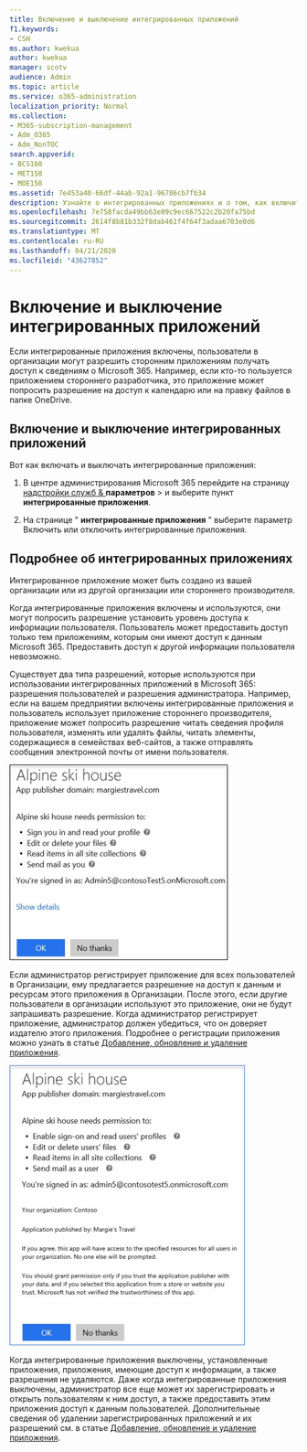 ```yaml
---
title: Включение и выключение интегрированных приложений
f1.keywords:
- CSH
ms.author: kwekua
author: kwekua
manager: scotv
audience: Admin
ms.topic: article
ms.service: o365-administration
localization_priority: Normal
ms.collection:
- M365-subscription-management
- Adm_O365
- Adm_NonTOC
search.appverid:
- BCS160
- MET150
- MOE150
ms.assetid: 7e453a40-66df-44ab-92a1-96786cb7fb34
description: Узнайте о интегрированных приложениях и о том, как включить их, чтобы предоставить сторонним приложениям доступ к сведениям о пользователях Microsoft 365.
ms.openlocfilehash: 7e758facda49bb63e09c9ec667522c2b20fa75bd
ms.sourcegitcommit: 2614f8b81b332f8dab461f4f64f3adaa6703e0d6
ms.translationtype: MT
ms.contentlocale: ru-RU
ms.lasthandoff: 04/21/2020
ms.locfileid: "43627852"
---
```

# <a name="turning-integrated-apps-on-or-off"></a>Включение и выключение интегрированных приложений

Если интегрированные приложения включены, пользователи в организации могут разрешить сторонним приложениям получать доступ к сведениям о Microsoft 365. Например, если кто-то пользуется приложением стороннего разработчика, это приложение может попросить разрешение на доступ к календарю или на правку файлов в папке OneDrive.

## <a name="turning-integrated-apps-on-or-off"></a>Включение и выключение интегрированных приложений
<a name="__toc379982114"> </a>

Вот как включать и выключать интегрированные приложения:

1. В центре администрирования Microsoft 365 перейдите на страницу [надстройки служб &amp; ](https://go.microsoft.com/fwlink/p/?linkid=2053743) **параметров** \> и выберите пункт **интегрированные приложения**.

2. На странице " **интегрированные приложения** " выберите параметр Включить или отключить интегрированные приложения.

## <a name="more-info-on-integrated-apps"></a>Подробнее об интегрированных приложениях
<a name="__toc379982114"> </a>

Интегрированное приложение может быть создано из вашей организации или из другой организации или стороннего производителя.

Когда интегрированные приложения включены и используются, они могут попросить разрешение установить уровень доступа к информации пользователя. Пользователь может предоставить доступ только тем приложениям, которым они имеют доступ к данным Microsoft 365. Предоставить доступ к другой информации пользователя невозможно.

Существует два типа разрешений, которые используются при использовании интегрированных приложений в Microsoft 365: разрешения пользователей и разрешения администратора. Например, если на вашем предприятии включены интегрированные приложения и пользователь использует приложение стороннего производителя, приложение может попросить разрешение читать сведения профиля пользователя, изменять или удалять файлы, читать элементы, содержащиеся в семействах веб-сайтов, а также отправлять сообщения электронной почты от имени пользователя.

![Пользовательские разрешения на использование интегрированных приложений](../../media/bb9a6cf8-da39-4ac0-9e40-cde03a81c121.gif)

Если администратор регистрирует приложение для всех пользователей в Организации, ему предлагается разрешение на доступ к данным и ресурсам этого приложения в Организации. После этого, если другие пользователи в организации используют это приложение, они не будут запрашивать разрешение. Когда администратор регистрирует приложение, администратор должен убедиться, что он доверяет издателю этого приложения. Подробнее о регистрации приложения можно узнать в статье [Добавление, обновление и удаление приложения](https://go.microsoft.com/fwlink/p/?LinkID=518600).

![Интегрированные разрешения на использование приложений для администраторов](../../media/e24aa504-bf10-446c-a9d5-45a6f2655187.gif)

Когда интегрированные приложения выключены, установленные приложения, приложения, имеющие доступ к информации, а также разрешения не удаляются. Даже когда интегрированные приложения выключены, администратор все еще может их зарегистрировать и открыть пользователям к ним доступ, а также предоставить этим приложения доступ к данным пользователей. Дополнительные сведения об удалении зарегистрированных приложений и их разрешений см. в статье [Добавление, обновление и удаление приложения](https://go.microsoft.com/fwlink/?LinkID=518600&amp;clcid=0x409).


